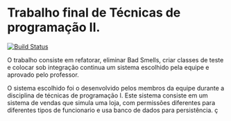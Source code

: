# Trabalho final de Técnicas de programação II.
[![Build Status](https://travis-ci.org/TEC2TRAB/trab-tec-final.svg?branch=master)](https://travis-ci.org/TEC2TRAB/trab-tec-final)

O trabalho consiste em refatorar, eliminar Bad Smells, criar classes de teste e colocar sob integração continua um sistema escolhido pela
equipe e aprovado pelo professor.

O sistema escolhido foi o desenvolvido pelos membros da equipe durante a disciplina de técnicas de programação I. Este sistema consiste em um sistema de vendas que simula uma loja, com permissões diferentes para diferentes tipos de funcionario e usa banco de dados para persistência. 
ç
